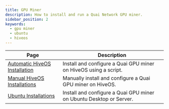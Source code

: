 ```yaml
---
title: GPU Miner
description: How to install and run a Quai Network GPU miner.
sidebar_position: 2
keywords:
  - gpu miner
  - ubuntu
  - hiveos
---
```


| Page                                                                                    | Description                                                         |
| --------------------------------------------------------------------------------------- | ------------------------------------------------------------------- |
| [Automatic HiveOS Installation](/participate/mining/gpu-miner/hive-auto.md)             | Install and configure a Quai GPU miner on HiveOS using a script.    |
| [Manual HiveOS Installations](/participate/mining/gpu-miner/hive-manual/hive-manual.md) | Manually install and configure a Quai GPU miner on HiveOS.          |
| [Ubuntu Installations](/participate/mining/gpu-miner/ubuntu-manual/ubuntu-manual.md)    | Install and configure a Quai GPU miner on Ubuntu Desktop or Server. |
